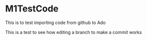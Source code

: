 # M1TestCode
This is to test importing code from github to Ado

This is a test to see how editing a branch to make a commit works

